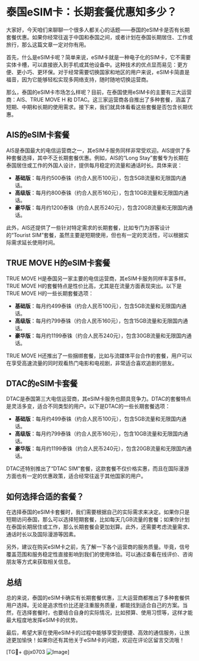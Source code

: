 # 泰国eSIM卡：长期套餐优惠知多少？

大家好，今天咱们来聊聊一个很多人都关心的话题——泰国的eSIM卡是否有长期套餐优惠。如果你经常往返于中国和泰国之间，或者计划在泰国长期居住、工作或旅行，那么这篇文章一定对你有用。

首先，什么是eSIM卡呢？简单来说，eSIM卡就是一种电子化的SIM卡，它不需要实体卡槽，可以直接嵌入到手机或其他设备中。这种技术的优点显而易见：更方便、更小巧、更环保。对于经常需要切换国家和地区的用户来说，eSIM卡简直是福音，因为它能够轻松实现多网络支持，随时随地切换运营商。

那么，泰国的eSIM卡市场怎么样呢？目前，在泰国使用eSIM卡的主要有三大运营商：AIS、TRUE MOVE H 和 DTAC。这三家运营商各自推出了多种套餐，涵盖了短期、中期和长期的使用需求。接下来，我们就具体看看这些套餐是否包含长期优惠。

## AIS的eSIM卡套餐

AIS是泰国最大的电信运营商之一，其eSIM卡服务同样非常受欢迎。AIS提供了多种套餐选择，其中不乏长期套餐优惠。例如，AIS的“Long Stay”套餐专为长期在泰国居住或工作的外国人设计，提供每月稳定的流量和通话时长。具体来说：

- **基础版**：每月约500泰铢（约合人民币100元），包含5GB流量和无限国内通话。
- **高级版**：每月约800泰铢（约合人民币160元），包含10GB流量和无限国内通话。
- **豪华版**：每月约1200泰铢（约合人民币240元），包含20GB流量和无限国内通话。

此外，AIS还提供了一些针对特定需求的长期套餐，比如专门为游客设计的“Tourist SIM”套餐，虽然主要是短期使用，但也有一定的灵活性，可以根据实际需求延长使用时间。

## TRUE MOVE H的eSIM卡套餐

TRUE MOVE H是泰国另一家主要的电信运营商，其eSIM卡服务同样丰富多样。TRUE MOVE H的套餐特点是性价比高，尤其是在流量方面表现突出。以下是TRUE MOVE H的一些长期套餐选项：

- **基础版**：每月约499泰铢（约合人民币100元），包含5GB流量和无限国内通话。
- **高级版**：每月约799泰铢（约合人民币160元），包含15GB流量和无限国内通话。
- **豪华版**：每月约1199泰铢（约合人民币240元），包含30GB流量和无限国内通话。

TRUE MOVE H还推出了一些捆绑套餐，比如与流媒体平台合作的套餐，用户可以在享受高速流量的同时观看热门电影和电视剧，非常适合喜欢追剧的朋友。

## DTAC的eSIM卡套餐

DTAC是泰国第三大电信运营商，其eSIM卡服务也颇具竞争力。DTAC的套餐特点是灵活多变，适合不同类型的用户。以下是DTAC的一些长期套餐选项：

- **基础版**：每月约499泰铢（约合人民币100元），包含5GB流量和无限国内通话。
- **高级版**：每月约799泰铢（约合人民币160元），包含10GB流量和无限国内通话。
- **豪华版**：每月约1199泰铢（约合人民币240元），包含20GB流量和无限国内通话。

DTAC还特别推出了“DTAC SIM”套餐，这款套餐不仅价格实惠，而且在国际漫游方面也有一定的优惠政策，适合经常往返于其他国家的用户。

## 如何选择合适的套餐？

在选择泰国的eSIM卡套餐时，我们需要根据自己的实际需求来决定。如果你只是短期访问泰国，那么可以选择短期套餐，比如每天几GB流量的套餐；如果你计划在泰国长期居住或工作，那么长期套餐会更加划算。此外，还需要考虑流量需求、通话时长以及国际漫游等因素。

另外，建议在购买eSIM卡之前，先了解一下各个运营商的服务质量。毕竟，信号覆盖范围和服务稳定性直接影响到我们的使用体验。可以通过查看在线评价、咨询朋友等方式来获取相关信息。

## 总结

总的来说，泰国的eSIM卡确实有长期套餐优惠，三大运营商都推出了多种套餐供用户选择。无论是追求性价比还是注重服务质量，都能找到适合自己的方案。当然，在选择套餐时，也要结合自身的实际情况，比如预算、使用习惯等，这样才能最大程度地发挥eSIM卡的优势。

最后，希望大家在使用eSIM卡的过程中能够享受到便捷、高效的通信服务，让旅途更加愉快！如果你还有其他关于eSIM卡的问题，欢迎在评论区留言交流哦！

[TG💪+ @jx0703 ![Image](https://github.com/user-attachments/assets/dbca1d08-cadb-493c-b0ec-ad6f7a83f270)]